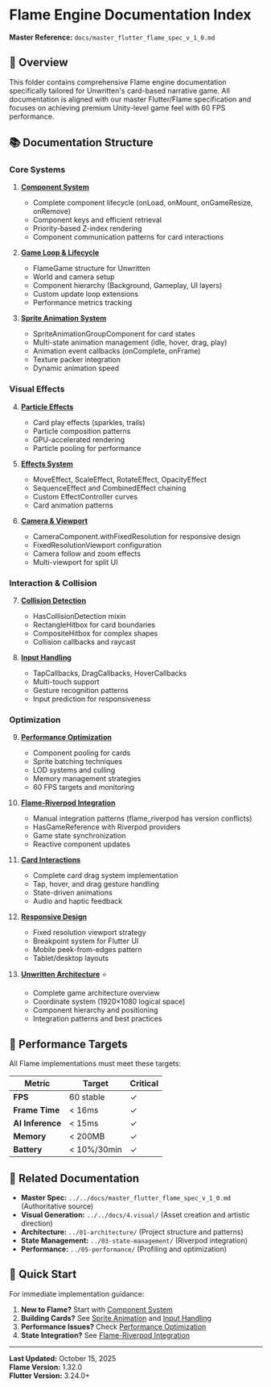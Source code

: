 # Flame Engine Documentation Index

**Master Reference:** `docs/master_flutter_flame_spec_v_1_0.md`

## 🎯 Overview

This folder contains comprehensive Flame engine documentation specifically tailored for Unwritten's card-based narrative game. All documentation is aligned with our master Flutter/Flame specification and focuses on achieving premium Unity-level game feel with 60 FPS performance.

## 📚 Documentation Structure

### Core Systems

1. **[Component System](./01-component-system.md)**
   - Complete component lifecycle (onLoad, onMount, onGameResize, onRemove)
   - Component keys and efficient retrieval
   - Priority-based Z-index rendering
   - Component communication patterns for card interactions

2. **[Game Loop & Lifecycle](./02-game-loop-lifecycle.md)**
   - FlameGame structure for Unwritten
   - World and camera setup
   - Component hierarchy (Background, Gameplay, UI layers)
   - Custom update loop extensions
   - Performance metrics tracking

3. **[Sprite Animation System](./03-sprite-animation-system.md)**
   - SpriteAnimationGroupComponent for card states
   - Multi-state animation management (idle, hover, drag, play)
   - Animation event callbacks (onComplete, onFrame)
   - Texture packer integration
   - Dynamic animation speed

### Visual Effects

4. **[Particle Effects](./04-particle-effects.md)**
   - Card play effects (sparkles, trails)
   - Particle composition patterns
   - GPU-accelerated rendering
   - Particle pooling for performance

5. **[Effects System](./05-effects-system.md)**
   - MoveEffect, ScaleEffect, RotateEffect, OpacityEffect
   - SequenceEffect and CombinedEffect chaining
   - Custom EffectController curves
   - Card animation patterns

6. **[Camera & Viewport](./06-camera-viewport.md)**
   - CameraComponent.withFixedResolution for responsive design
   - FixedResolutionViewport configuration
   - Camera follow and zoom effects
   - Multi-viewport for split UI

### Interaction & Collision

7. **[Collision Detection](./07-collision-detection.md)**
   - HasCollisionDetection mixin
   - RectangleHitbox for card boundaries
   - CompositeHitbox for complex shapes
   - Collision callbacks and raycast

8. **[Input Handling](./08-input-handling.md)**
   - TapCallbacks, DragCallbacks, HoverCallbacks
   - Multi-touch support
   - Gesture recognition patterns
   - Input prediction for responsiveness

### Optimization

9. **[Performance Optimization](./09-performance-optimization.md)**
   - Component pooling for cards
   - Sprite batching techniques
   - LOD systems and culling
   - Memory management strategies
   - 60 FPS targets and monitoring

10. **[Flame-Riverpod Integration](./10-flame-riverpod-integration.md)**
    - Manual integration patterns (flame_riverpod has version conflicts)
    - HasGameReference with Riverpod providers
    - Game state synchronization
    - Reactive component updates

11. **[Card Interactions](./11-card-interactions.md)**
    - Complete card drag system implementation
    - Tap, hover, and drag gesture handling
    - State-driven animations
    - Audio and haptic feedback

12. **[Responsive Design](./12-responsive-design.md)**
    - Fixed resolution viewport strategy
    - Breakpoint system for Flutter UI
    - Mobile peek-from-edges pattern
    - Tablet/desktop layouts

13. **[Unwritten Architecture](./13-unwritten-architecture.md)** ⭐
    - Complete game architecture overview
    - Coordinate system (1920×1080 logical space)
    - Component hierarchy and positioning
    - Integration patterns and best practices

## 🎯 Performance Targets

All Flame implementations must meet these targets:

| Metric | Target | Critical |
|--------|--------|----------|
| **FPS** | 60 stable | ✓ |
| **Frame Time** | < 16ms | ✓ |
| **AI Inference** | < 15ms | ✓ |
| **Memory** | < 200MB | ✓ |
| **Battery** | < 10%/30min | ✓ |

## 🔗 Related Documentation

- **Master Spec:** `../../docs/master_flutter_flame_spec_v_1_0.md` (Authoritative source)
- **Visual Generation:** `../../docs/4.visual/` (Asset creation and artistic direction)
- **Architecture:** `../01-architecture/` (Project structure and patterns)
- **State Management:** `../03-state-management/` (Riverpod integration)
- **Performance:** `../05-performance/` (Profiling and optimization)

## 🚀 Quick Start

For immediate implementation guidance:

1. **New to Flame?** Start with [Component System](./01-component-system.md)
2. **Building Cards?** See [Sprite Animation](./03-sprite-animation-system.md) and [Input Handling](./08-input-handling.md)
3. **Performance Issues?** Check [Performance Optimization](./09-performance-optimization.md)
4. **State Integration?** See [Flame-Riverpod Integration](./10-flame-riverpod-integration.md)

---

**Last Updated:** October 15, 2025  
**Flame Version:** 1.32.0  
**Flutter Version:** 3.24.0+


